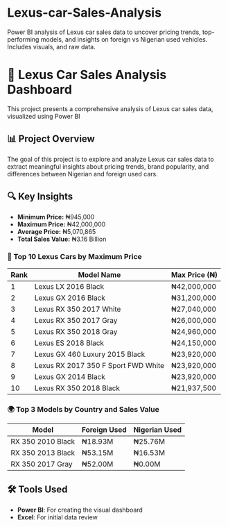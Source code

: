# Lexus-car-Sales-Analysis
Power BI analysis of Lexus car sales data to uncover pricing trends, top-performing models, and insights on foreign vs Nigerian used vehicles. Includes visuals, and raw data.
# 🚗 Lexus Car Sales Analysis Dashboard

This project presents a comprehensive analysis of Lexus car sales data, visualized using Power BI

## 📊 Project Overview

The goal of this project is to explore and analyze Lexus car sales data to extract meaningful insights about pricing trends, brand popularity, and differences between Nigerian and foreign used cars.

## 🔍 Key Insights

- **Minimum Price:** ₦945,000  
- **Maximum Price:** ₦42,000,000  
- **Average Price:** ₦5,070,865  
- **Total Sales Value:** ₦3.16 Billion

### 💸 Top 10 Lexus Cars by Maximum Price
| Rank | Model Name                             | Max Price (₦) |
|------|----------------------------------------|---------------|
| 1    | Lexus LX 2016 Black                    | ₦42,000,000   |
| 2    | Lexus GX 2016 Black                    | ₦31,200,000   |
| 3    | Lexus RX 350 2017 White                | ₦27,040,000   |
| 4    | Lexus RX 350 2017 Gray                 | ₦26,000,000   |
| 5    | Lexus RX 350 2018 Gray                 | ₦24,960,000   |
| 6    | Lexus ES 2018 Black                    | ₦24,150,000   |
| 7    | Lexus GX 460 Luxury 2015 Black         | ₦23,920,000   |
| 8    | Lexus RX 2017 350 F Sport FWD White    | ₦23,920,000   |
| 9    | Lexus GX 2014 Black                    | ₦23,920,000   |
| 10   | Lexus RX 350 2018 Black                | ₦21,937,500   |

### 🌍 Top 3 Models by Country and Sales Value
| Model                     | Foreign Used | Nigerian Used |
|--------------------------|--------------|----------------|
| RX 350 2010 Black        | ₦18.93M      | ₦25.76M        |
| RX 350 2013 Black        | ₦53.15M      | ₦16.53M        |
| RX 350 2017 Gray         | ₦52.00M      | ₦0.00M         |

## 🛠 Tools Used

- **Power BI**: For creating the visual dashboard
- **Excel**: For initial data review

